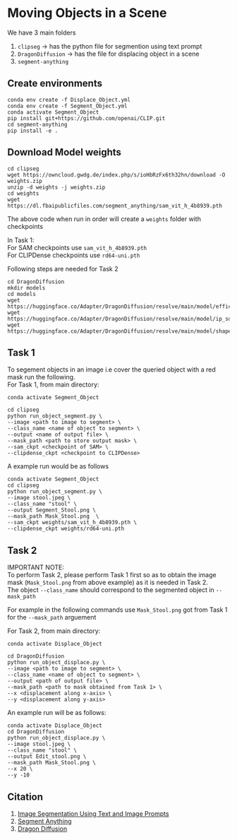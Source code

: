 # Moving Objects in a Scene

We have 3 main folders 
1) `clipseg` -> has the python file for segmention using text prompt
2) `DragonDiffusion` -> has the file for displacing object in a scene
3) `segment-anything`

## Create environments
```
conda env create -f Displace_Object.yml
conda env create -f Segment_Object.yml
conda activate Segment_Object
pip install git+https://github.com/openai/CLIP.git
cd segment-anything
pip install -e .
```
## Download Model weights

```
cd clipseg
wget https://owncloud.gwdg.de/index.php/s/ioHbRzFx6th32hn/download -O weights.zip
unzip -d weights -j weights.zip
cd weights
wget https://dl.fbaipublicfiles.com/segment_anything/sam_vit_h_4b8939.pth
```
The above code when run in order will create a `weights` folder with checkpoints

In Task 1: \
For SAM checkpoints use `sam_vit_h_4b8939.pth` \
For CLIPDense checkpoints use `rd64-uni.pth`

Following steps are needed for Task 2
```
cd DragonDiffusion
mkdir models
cd models
wget https://huggingface.co/Adapter/DragonDiffusion/resolve/main/model/efficient_sam_vits.pt
wget https://huggingface.co/Adapter/DragonDiffusion/resolve/main/model/ip_sd15_64.bin
wget https://huggingface.co/Adapter/DragonDiffusion/resolve/main/model/shape_predictor_68_face_landmarks.dat
```
## Task 1

To segement objects in an image i.e cover the queried object with a red mask run the following. \
For Task 1, from main directory:
```
conda activate Segment_Object
```
```
cd clipseg
python run_object_segment.py \
--image <path to image to segment> \
--class_name <name of object to segment> \
--output <name of output file> \
--mask_path <path to store output mask> \
--sam_ckpt <checkpoint of SAM> \
--clipdense_ckpt <checkpoint to CLIPDense> 
```

A example run would be as follows
```
conda activate Segment_Object
cd clipseg
python run_object_segment.py \
--image stool.jpeg \
--class_name "stool" \
--output Segment_Stool.png \
--mask_path Mask_Stool.png  \
--sam_ckpt weights/sam_vit_h_4b8939.pth \
--clipdense_ckpt weights/rd64-uni.pth 
```


## Task 2

IMPORTANT NOTE: \
  To perform Task 2, please perform Task 1 first so as to obtain the image mask (`Mask_Stool.png` from above example) as it is needed in Task 2. \
  The object `--class_name` should correspond to the segmented object in `--mask_path` 

  For example in the following commands use `Mask_Stool.png` got from Task 1 for the `--mask_path` arguement  
  

For Task 2, from main directory:
```
conda activate Displace_Object
```
```
cd DragonDiffusion
python run_object_displace.py \
--image <path to image to segment> \
--class_name <name of object to segment> \
--output <path of output file> \
--mask_path <path to mask obtained from Task 1> \
--x <displacement along x-axis> \
--y <displacement along y-axis>
```

An example run will be as follows:
```
conda activate Displace_Object
cd DragonDiffusion
python run_object_displace.py \
--image stool.jpeg \
--class_name "stool" \
--output Edit_stool.png \
--mask_path Mask_Stool.png \
--x 20 \
--y -10 
```


## Citation 
1) [Image Segmentation Using Text and Image Prompts](https://github.com/timojl/clipseg) 
2) [Segment Anything](https://github.com/facebookresearch/segment-anything) 
3) [Dragon Diffusion](https://github.com/MC-E/DragonDiffusion)